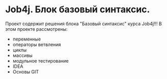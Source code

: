 # Job4j. Блок базовый синтаксис.

Проект содержит решения блока "Базовый синтаксис" курса Job4j!!!
В этом проекте рассмотрены:
- переменные
- операторы ветвления
- циклы
- массивы
- модульное тестирование
- IDEA
- Основы GIT